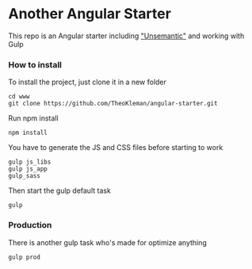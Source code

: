 # Another Angular Starter

This repo is an Angular starter including ["Unsemantic"](http://unsemantic.com/) and working with Gulp

### How to install

To install the project, just clone it in a new folder 
```
cd www
git clone https://github.com/TheoKleman/angular-starter.git
```

Run npm install
```
npm install
```

You have to generate the JS and CSS files before starting to work 
```
gulp js_libs
gulp js_app
gulp_sass
```

Then start the gulp default task  
```
gulp
```

### Production

There is another gulp task who's made for optimize anything 

```
gulp prod
```
